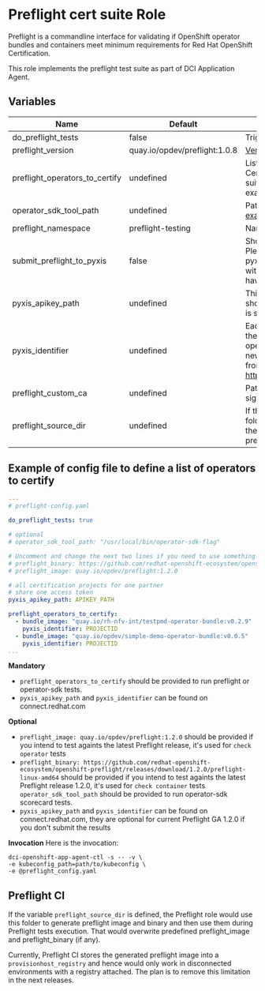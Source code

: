 # Preflight cert suite Role

Preflight is a commandline interface for validating if OpenShift operator bundles and containers meet minimum requirements for Red Hat OpenShift Certification.

This role implements the preflight test suite as part of DCI Application Agent.

## Variables

Name                               | Default                                              | Description
---------------------------------- | ---------------------------------------------------- | -------------------------------------------------------------
do\_preflight\_tests               | false                                                | Trigger to activate the preflight tests
preflight\_version                 | quay.io/opdev/preflight:1.0.8                        | [Version of Preflight Cert Suite to run](https://quay.io/repository/opdev/preflight?tab=tags)
preflight\_operators\_to\_certify  | undefined                                            | List of operators to be checked for certification with Preflight Cert Suite. This variable is mandatory to run Preflight cert suite. Please check [example_preflight_config.yaml](#example-of-config-file-to-define-a-list-of-operators-to-certify) for the example.
operator\_sdk\_tool\_path          | undefined                                            | Path to operator-sdk binary, optional. Please check [example_preflight_config.yaml](#example-of-config-file-to-define-a-list-of-operators-to-certify) for the example.
preflight\_namespace               | preflight-testing                                    | Namespace to use for preflight tests
submit\_preflight\_to\_pyxis       | false                                                | Should be set to true to submit Preflight results to Pyxis. Please do not forget to provide Pyxis credentials: pyxis\_apikey\_path with Pyxis token (shared for all projects within one client) and pyxis\_identifier (each operator should have its own certification project with the unique identifier).
pyxis\_apikey\_path                | undefined                                            | This is a path to file that contains partner's token. Parner should generate this token in connect.redhat.com. The token is shared for all projects within one partner.
pyxis\_identifier                  | undefined                                            | Each operator should have its own certification project with the unique identifier. If the partner has to certify two operators, he has to create two certification projects. Once a new cert project is created, the identifier could be extracted from the project url: https://connect.redhat.com/projects/pyxis_identifier/overview
preflight\_custom\_ca              | undefined                                            | Path of custom ca.crt. Used to test operator stored in a self signed registry
preflight\_source\_dir             | undefined                                            | If this variable is defined, the Preflight role would use this folder to generate preflight image and binary and then use them during Preflight tests execution. That would overwrite predefined preflight_image and preflight_binary (if any).



## Example of config file to define a list of operators to certify

```yaml
---
# preflight-config.yaml

do_preflight_tests: true

# optional
# operator_sdk_tool_path: "/usr/local/bin/operator-sdk-flag"

# Uncomment and change the next two lines if you need to use something different from the latest GA 1.2.0:
# preflight_binary: https://github.com/redhat-openshift-ecosystem/openshift-preflight/releases/download/1.2.0/preflight-linux-amd64
# preflight_image: quay.io/opdev/preflight:1.2.0

# all certification projects for one partner
# share one access token
pyxis_apikey_path: APIKEY_PATH

preflight_operators_to_certify:
  - bundle_image: "quay.io/rh-nfv-int/testpmd-operator-bundle:v0.2.9"
    pyxis_identifier: PROJECTID
  - bundle_image: "quay.io/opdev/simple-demo-operator-bundle:v0.0.5"
    pyxis_identifier: PROJECTID
...
```

**Mandatory**
- `preflight_operators_to_certify` should be provided to run preflight or operator-sdk tests.
- `pyxis_apikey_path` and `pyxis_identifier` can be found on connect.redhat.com


**Optional**

- `preflight_image: quay.io/opdev/preflight:1.2.0` should be provided if you intend to test againts the latest Preflight release, it's used for `check operator` tests
- `preflight_binary: https://github.com/redhat-openshift-ecosystem/openshift-preflight/releases/download/1.2.0/preflight-linux-amd64` should be provided if you intend to test againts the latest Preflight release 1.2.0, it's used for `check container` tests
`operator_sdk_tool_path` should be provided to run operator-sdk scorecard tests.
- `pyxis_apikey_path` and `pyxis_identifier` can be found on connect.redhat.com, they are optional for current Preflight GA 1.2.0 if you don't submit the results

**Invocation**
Here is the invocation:

```console
dci-openshift-app-agent-ctl -s -- -v \
-e kubeconfig_path=path/to/kubeconfig \
-e @preflight_config.yaml
```

## Preflight CI

If the variable `preflight_source_dir` is defined, the Preflight role would use this folder to generate preflight image and binary and then use them during Preflight tests execution. That would overwrite predefined preflight_image and preflight_binary (if any).

Currently, Preflight CI stores the generated preflight image into a `provisionhost_registry` and hence would only work in disconnected environments with a registry attached. The plan is to remove this limitation in the next releases.
